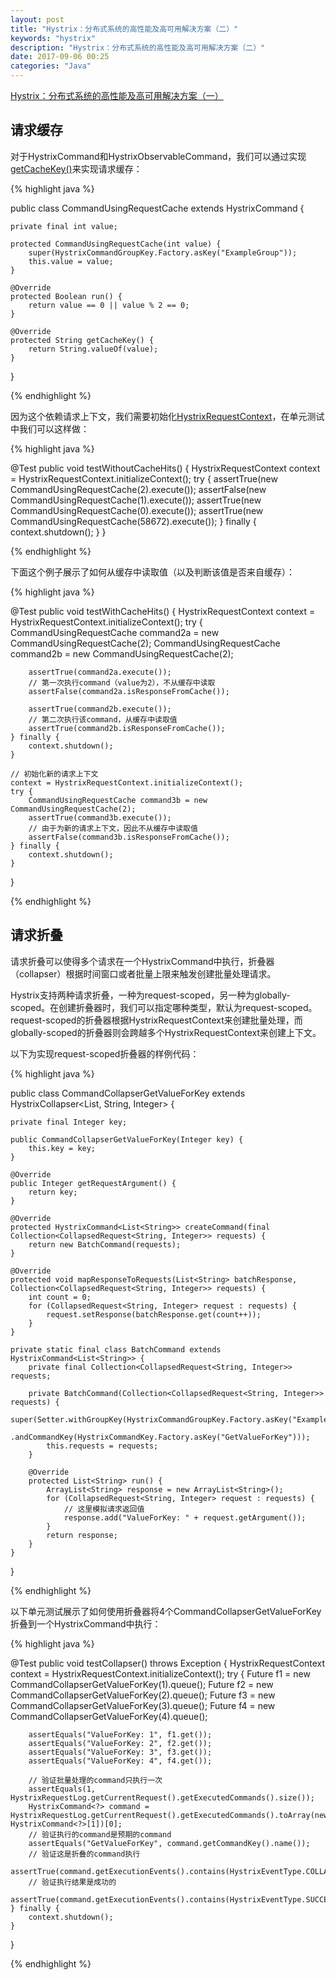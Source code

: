 ```yaml
---
layout: post
title: "Hystrix：分布式系统的高性能及高可用解决方案（二）"
keywords: "hystrix"
description: "Hystrix：分布式系统的高性能及高可用解决方案（二）"
date: 2017-09-06 00:25
categories: "Java"
---
```


[Hystrix：分布式系统的高性能及高可用解决方案（一）](http://www.dengshenyu.com/java/2017/08/30/histrix.html)

## 请求缓存

对于HystrixCommand和HystrixObservableCommand，我们可以通过实现[getCacheKey()](http://netflix.github.io/Hystrix/javadoc/com/netflix/hystrix/HystrixCommand.html#getCacheKey)来实现请求缓存：

{% highlight java %}

public class CommandUsingRequestCache extends HystrixCommand<Boolean> {

    private final int value;

    protected CommandUsingRequestCache(int value) {
        super(HystrixCommandGroupKey.Factory.asKey("ExampleGroup"));
        this.value = value;
    }

    @Override
    protected Boolean run() {
        return value == 0 || value % 2 == 0;
    }

    @Override
    protected String getCacheKey() {
        return String.valueOf(value);
    }
}

{% endhighlight %}


因为这个依赖请求上下文，我们需要初始化[HystrixRequestContext](http://netflix.github.io/Hystrix/javadoc/com/netflix/hystrix/strategy/concurrency/HystrixRequestContext.html)，在单元测试中我们可以这样做：

{% highlight java %}

@Test
public void testWithoutCacheHits() {
    HystrixRequestContext context = HystrixRequestContext.initializeContext();
    try {
        assertTrue(new CommandUsingRequestCache(2).execute());
        assertFalse(new CommandUsingRequestCache(1).execute());
        assertTrue(new CommandUsingRequestCache(0).execute());
        assertTrue(new CommandUsingRequestCache(58672).execute());
    } finally {
        context.shutdown();
    }
}

{% endhighlight %}

下面这个例子展示了如何从缓存中读取值（以及判断该值是否来自缓存）：

{% highlight java %}

@Test
public void testWithCacheHits() {
    HystrixRequestContext context = HystrixRequestContext.initializeContext();
    try {
        CommandUsingRequestCache command2a = new CommandUsingRequestCache(2);
        CommandUsingRequestCache command2b = new CommandUsingRequestCache(2);

        assertTrue(command2a.execute());
        // 第一次执行command（value为2），不从缓存中读取
        assertFalse(command2a.isResponseFromCache());

        assertTrue(command2b.execute());
        // 第二次执行该command，从缓存中读取值
        assertTrue(command2b.isResponseFromCache());
    } finally {
        context.shutdown();
    }

    // 初始化新的请求上下文
    context = HystrixRequestContext.initializeContext();
    try {
        CommandUsingRequestCache command3b = new CommandUsingRequestCache(2);
        assertTrue(command3b.execute());
        // 由于为新的请求上下文，因此不从缓存中读取值
        assertFalse(command3b.isResponseFromCache());
    } finally {
        context.shutdown();
    }
}

{% endhighlight %}


## 请求折叠

请求折叠可以使得多个请求在一个HystrixCommand中执行，折叠器（collapser）根据时间窗口或者批量上限来触发创建批量处理请求。

Hystrix支持两种请求折叠，一种为request-scoped，另一种为globally-scoped。在创建折叠器时，我们可以指定哪种类型，默认为request-scoped。request-scoped的折叠器根据HystrixRequestContext来创建批量处理，而globally-scoped的折叠器则会跨越多个HystrixRequestContext来创建上下文。

以下为实现request-scoped折叠器的样例代码：

{% highlight java %}

public class CommandCollapserGetValueForKey extends HystrixCollapser<List<String>, String, Integer> {

    private final Integer key;

    public CommandCollapserGetValueForKey(Integer key) {
        this.key = key;
    }

    @Override
    public Integer getRequestArgument() {
        return key;
    }

    @Override
    protected HystrixCommand<List<String>> createCommand(final Collection<CollapsedRequest<String, Integer>> requests) {
        return new BatchCommand(requests);
    }

    @Override
    protected void mapResponseToRequests(List<String> batchResponse, Collection<CollapsedRequest<String, Integer>> requests) {
        int count = 0;
        for (CollapsedRequest<String, Integer> request : requests) {
            request.setResponse(batchResponse.get(count++));
        }
    }

    private static final class BatchCommand extends HystrixCommand<List<String>> {
        private final Collection<CollapsedRequest<String, Integer>> requests;

        private BatchCommand(Collection<CollapsedRequest<String, Integer>> requests) {
                super(Setter.withGroupKey(HystrixCommandGroupKey.Factory.asKey("ExampleGroup"))
                    .andCommandKey(HystrixCommandKey.Factory.asKey("GetValueForKey")));
            this.requests = requests;
        }

        @Override
        protected List<String> run() {
            ArrayList<String> response = new ArrayList<String>();
            for (CollapsedRequest<String, Integer> request : requests) {
                // 这里模拟请求返回值
                response.add("ValueForKey: " + request.getArgument());
            }
            return response;
        }
    }
}


{% endhighlight %}


以下单元测试展示了如何使用折叠器将4个CommandCollapserGetValueForKey折叠到一个HystrixCommand中执行：


{% highlight java %}

@Test
public void testCollapser() throws Exception {
    HystrixRequestContext context = HystrixRequestContext.initializeContext();
    try {
        Future<String> f1 = new CommandCollapserGetValueForKey(1).queue();
        Future<String> f2 = new CommandCollapserGetValueForKey(2).queue();
        Future<String> f3 = new CommandCollapserGetValueForKey(3).queue();
        Future<String> f4 = new CommandCollapserGetValueForKey(4).queue();

        assertEquals("ValueForKey: 1", f1.get());
        assertEquals("ValueForKey: 2", f2.get());
        assertEquals("ValueForKey: 3", f3.get());
        assertEquals("ValueForKey: 4", f4.get());

        // 验证批量处理的command只执行一次
        assertEquals(1, HystrixRequestLog.getCurrentRequest().getExecutedCommands().size());
        HystrixCommand<?> command = HystrixRequestLog.getCurrentRequest().getExecutedCommands().toArray(new HystrixCommand<?>[1])[0];
        // 验证执行的command是预期的command
        assertEquals("GetValueForKey", command.getCommandKey().name());
        // 验证这是折叠的command执行
        assertTrue(command.getExecutionEvents().contains(HystrixEventType.COLLAPSED));
        // 验证执行结果是成功的
        assertTrue(command.getExecutionEvents().contains(HystrixEventType.SUCCESS));
    } finally {
        context.shutdown();
    }
}


{% endhighlight %}















